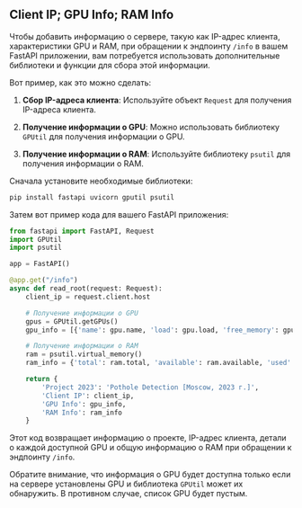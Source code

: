 ## Client IP; GPU Info; RAM Info

Чтобы добавить информацию о сервере, такую как IP-адрес клиента, характеристики GPU и RAM, при обращении к эндпоинту `/info` в вашем FastAPI приложении, вам потребуется использовать дополнительные библиотеки и функции для сбора этой информации.

Вот пример, как это можно сделать:

1. **Сбор IP-адреса клиента**:
   Используйте объект `Request` для получения IP-адреса клиента.

2. **Получение информации о GPU**:
   Можно использовать библиотеку `GPUtil` для получения информации о GPU.

3. **Получение информации о RAM**:
   Используйте библиотеку `psutil` для получения информации о RAM.

Сначала установите необходимые библиотеки:

```bash
pip install fastapi uvicorn gputil psutil
```

Затем вот пример кода для вашего FastAPI приложения:

```python
from fastapi import FastAPI, Request
import GPUtil
import psutil

app = FastAPI()

@app.get("/info")
async def read_root(request: Request):
    client_ip = request.client.host

    # Получение информации о GPU
    gpus = GPUtil.getGPUs()
    gpu_info = [{'name': gpu.name, 'load': gpu.load, 'free_memory': gpu.memoryFree, 'total_memory': gpu.memoryTotal, 'temperature': gpu.temperature} for gpu in gpus]

    # Получение информации о RAM
    ram = psutil.virtual_memory()
    ram_info = {'total': ram.total, 'available': ram.available, 'used': ram.used, 'percent': ram.percent}

    return {
        'Project 2023': 'Pothole Detection [Moscow, 2023 г.]',
        'Client IP': client_ip,
        'GPU Info': gpu_info,
        'RAM Info': ram_info
    }
```

Этот код возвращает информацию о проекте, IP-адрес клиента, детали о каждой доступной GPU и общую информацию о RAM при обращении к эндпоинту `/info`.

Обратите внимание, что информация о GPU будет доступна только если на сервере установлены GPU и библиотека `GPUtil` может их обнаружить. В противном случае, список GPU будет пустым.

## 
